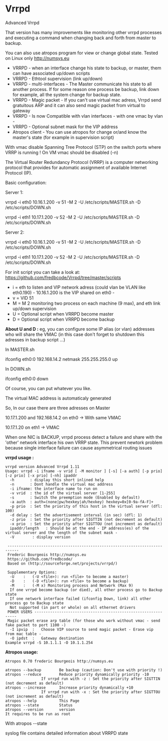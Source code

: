 Vrrpd
=====

Advanced Vrrpd

That version has many improvements like monitoring other vrrpd processes and executing a command when changing back and forth from master to backup. 

You can also use atropos program for view or change global state. 
Tested on Linux only http://numsys.eu

* VRRPD - when an interface change his state to backup, or master, them can have associated up/down scripts
* VRRPD - Ethtool supervision (link up/down)
* VRRPD - multi-interfaces - The Master communicate his state to all another process. If for some reason one process be backup, link down for example, all the system change for backup state.
* VRRPD - Magic packet - If you can't use virtual mac adress, Vrrpd send gratuitous ARP and it can also send magic packet from virtual to gateway
* VRRPD - Is now Compatible with vlan interfaces - with one vmac by vlan -
* VRRPD - Optional subnet mask for the VIP address
* Atropos client - You can use atropos for change or/and know the master's state (for example in supervision script)

With vmac disable Spanning Tree Protocol (STP) on the switch ports where VRRP is running !
On VM vmac should be disabled (-n)

The Virtual Router Redundancy Protocol (VRRP) is a computer networking protocol that provides for automatic assignment of available Internet Protocol (IP).

Basic configuration:

Server 1:

vrrpd -i eth0 10.16.1.200 -v 51 -M 2 -U /etc/scripts/MASTER.sh -D /etc/scripts/DOWN.sh

vrrpd -i eth1 10.17.1.200 -v 52 -M 2 -U /etc/scripts/MASTER.sh -D /etc/scripts/DOWN.sh

Server 2:

vrrpd -i eth0 10.16.1.200 -v 51 -M 2 -U /etc/scripts/MASTER.sh -D /etc/scripts/DOWN.sh

vrrpd -i eth1 10.17.1.200 -v 52 -M 2 -U /etc/scripts/MASTER.sh -D /etc/scripts/DOWN.sh

For init script you can take a look at: https://github.com/fredbcode/Vrrpd/tree/master/scripts

* i = eth to listen and VIP network adress (could vlan be VLAN like eth0.190) - 10.16.1.200 is the VIP shared on eth0 -
* v = VID 51 
* M = M 2 monitoring two process on each machine (9 max), and eth link up/down supervision 
* U = Optional script when VRRPD become master
* D = Optional script when VRRPD become backup

**About U and D :** eg, you can configure some IP alias (or vlan) addresses who will share the VMAC (in this case don't forget to shutdown this adresses in backup script ...)

In MASTER.sh

ifconfig eth0:0 192.168.14.2 netmask 255.255.255.0 up

In DOWN.sh

ifconfig eth0:0 down

Of course, you can put whatever you like.

The virtual MAC address is automaticaly generated

So, In our case there are three adresses on Master

10.17.1.200 and 192.168.14.2 on eth0 -> With same VMAC

10.17.1.20 on eth1 -> VMAC

When one NIC is BACKUP, vrrpd process detect a failure and share with the 'other' network interface his own VRRP state.
This prevent newtork problem because single interface failure can cause asymmetrical routing issues

**vrrpd usage :**
```
vrrpd version Advanced Vrrpd 1.11
Usage: vrrpd -i ifname -v vrid [ -M monitor ] [-s] [-a auth] [-p prio] [-z prio] [-x prio] [-nh] ipaddr
  -h       : display this short inlined help
  -n       : Dont handle the virtual mac address
  -i ifname: the interface name to run on
  -v vrid  : the id of the virtual server [1-255]
  -s       : Switch the preemption mode (Enabled by default)
  -a auth  : auth=(none|pw/hexkey|ah/hexkey) hexkey=0x[0-9a-fA-F]+
  -p prio  : Set the priority of this host in the virtual server (dfl: 100)
  -d delay : Set the advertisement interval (in sec) (dfl: 1)
  -z prio  : Set the priority after SIGTTIN (not decrement as default)
  -x prio  : Set the priority after SIGTTOU (not increment as default)
  ipaddr/length   : Should be at the end - IP address(es) of the virtual server and the length of the subnet mask - 
  -V        : display version

 ---------------------------------------------------------------------------
 Frederic Bourgeois http://numsys.eu
 https://github.com/fredbcode/
 Based on (http://sourceforge.net/projects/vrrpd/)

 Supplementary Options: 
  -U	:	(-U <file>): run <file> to become a master)
  -D	:	(-D <file>): run <file> to become a backup)
  -M	:	(-M x) Monitoring process and Network (Max 9)
  If one vrrpd become backup (or died), all other process go to Backup state
  If one network interface failed (ifconfig Down, link) all other process go to Backup state
  Not supported (in part or whole) on all ethernet drivers
 POWER USERS --------------------------------------------------------------
 Magic packet erase arp table (for those who work without vmac - send fake packet to port 1100 -)
  -I ipvip	:	Choose VIP source to send magic packet - Erase vip from mac table -
  -O ipdst	:	Gateway destination
Example vrrpd -S 10.1.1.1 -O 10.1.1.254
```
**Atropos usage:**
```
Atropos 0.70 frederic Bourgeois http://numsys.eu

atropos --backup 		Be backup (caution: Don't use with priority !)
atropos --reduce 		Reduce priority dynamically priority -10
				If vrrpd run with -z : Set the priority after SIGTTIN (not decrement as default)
atropos --increase 		Increase priority dynamically +10 
				If vrrpd run with -x : Set the priority after SIGTTOU (not increment as default)
atropos --help			This Page
atropos --state			Status 
atropos --version		version 
It requires to be run as root 
```

With atropos --state

syslog file contains detailed information about VRRPD state 
